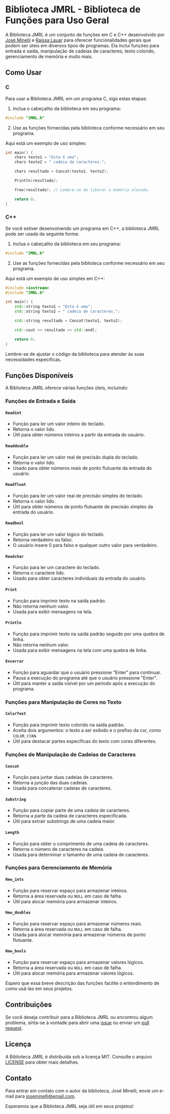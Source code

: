 # Biblioteca JMRL - Biblioteca de Funções para Uso Geral

A Biblioteca JMRL é um conjunto de funções em C e C++ desenvolvido por [José Minelli](https://github.com/joseminelli) e [Raissa Lauar](https://github.com/RaissaLauarNavarro) para oferecer funcionalidades gerais que podem ser úteis em diversos tipos de programas. Ela inclui funções para entrada e saída, manipulação de cadeias de caracteres, texto colorido, gerenciamento de memória e muito mais.

## Como Usar

### C

Para usar a Biblioteca JMRL em um programa C, siga estas etapas:

1. Inclua o cabeçalho da biblioteca em seu programa:

```c
#include "JMRL.h"
```

2. Use as funções fornecidas pela biblioteca conforme necessário em seu programa.

Aqui está um exemplo de uso simples:

```c
int main() {
    chars texto1 = "Esta é uma";
    chars texto2 = " cadeia de caracteres.";

    chars resultado = Concat(texto1, texto2);

    Println(resultado);

    free(resultado); // Lembre-se de liberar a memória alocada.

    return 0;
}
```

### C++

Se você estiver desenvolvendo um programa em C++, a biblioteca JMRL pode ser usada da seguinte forma:

1. Inclua o cabeçalho da biblioteca em seu programa:

```cpp
#include "JMRL.h"
```

2. Use as funções fornecidas pela biblioteca conforme necessário em seu programa.

Aqui está um exemplo de uso simples em C++:

```cpp
#include <iostream>
#include "JMRL.h"

int main() {
    std::string texto1 = "Esta é uma";
    std::string texto2 = " cadeia de caracteres.";

    std::string resultado = Concat(texto1, texto2);

    std::cout << resultado << std::endl;

    return 0;
}
```

Lembre-se de ajustar o código da biblioteca para atender às suas necessidades específicas.

## Funções Disponíveis

A Biblioteca JMRL oferece várias funções úteis, incluindo:


### Funções de Entrada e Saída

#### `Readint`
- Função para ler um valor inteiro do teclado.
- Retorna o valor lido.
- Útil para obter números inteiros a partir da entrada do usuário.

#### `Readdouble`
- Função para ler um valor real de precisão dupla do teclado.
- Retorna o valor lido.
- Usado para obter números reais de ponto flutuante da entrada do usuário.

#### `Readfloat`
- Função para ler um valor real de precisão simples do teclado.
- Retorna o valor lido.
- Útil para obter números de ponto flutuante de precisão simples da entrada do usuário.

#### `Readbool`
- Função para ler um valor lógico do teclado.
- Retorna verdadeiro ou falso.
- O usuário insere 0 para falso e qualquer outro valor para verdadeiro.

#### `Readchar`
- Função para ler um caractere do teclado.
- Retorna o caractere lido.
- Usado para obter caracteres individuais da entrada do usuário.

#### `Print`
- Função para imprimir texto na saída padrão.
- Não retorna nenhum valor.
- Usada para exibir mensagens na tela.

#### `Println`
- Função para imprimir texto na saída padrão seguido por uma quebra de linha.
- Não retorna nenhum valor.
- Usada para exibir mensagens na tela com uma quebra de linha.

#### `Encerrar`
- Função para aguardar que o usuário pressione "Enter" para continuar.
- Pausa a execução do programa até que o usuário pressione "Enter".
- Útil para manter a saída visível por um período após a execução do programa.

### Funções para Manipulação de Cores no Texto

#### `ColorText`
- Função para imprimir texto colorido na saída padrão.
- Aceita dois argumentos: o texto a ser exibido e o prefixo da cor, como ```COLOR_CYAN```.
- Útil para destacar partes específicas do texto com cores diferentes.

### Funções de Manipulação de Cadeias de Caracteres

#### `Concat`
- Função para juntar duas cadeias de caracteres.
- Retorna a junção das duas cadeias.
- Usada para concatenar cadeias de caracteres.

#### `Substring`
- Função para copiar parte de uma cadeia de caracteres.
- Retorna a parte da cadeia de caracteres especificada.
- Útil para extrair substrings de uma cadeia maior.

#### `Length`
- Função para obter o comprimento de uma cadeia de caracteres.
- Retorna o número de caracteres na cadeia.
- Usada para determinar o tamanho de uma cadeia de caracteres.

### Funções para Gerenciamento de Memória

#### `New_ints`
- Função para reservar espaço para armazenar inteiros.
- Retorna a área reservada ou `NULL` em caso de falha.
- Útil para alocar memória para armazenar inteiros.

#### `New_doubles`
- Função para reservar espaço para armazenar números reais.
- Retorna a área reservada ou `NULL` em caso de falha.
- Usada para alocar memória para armazenar números de ponto flutuante.

#### `New_bools`
- Função para reservar espaço para armazenar valores lógicos.
- Retorna a área reservada ou `NULL` em caso de falha.
- Útil para alocar memória para armazenar valores lógicos.

Espero que essa breve descrição das funções facilite o entendimento de como usá-las em seus projetos.

## Contribuições

Se você deseja contribuir para a Biblioteca JMRL ou encontrou algum problema, sinta-se à vontade para abrir uma [issue](https://github.com/seu-usuario/seu-repositorio/issues) ou enviar um [pull request](https://github.com/seu-usuario/seu-repositorio/pulls).

## Licença

A Biblioteca JMRL é distribuída sob a licença MIT. Consulte o arquivo [LICENSE](https://github.com/seu-usuario/seu-repositorio/blob/master/LICENSE) para obter mais detalhes.

## Contato

Para entrar em contato com o autor da biblioteca, José Minelli, envie um e-mail para joseminelli@email.com.

Esperamos que a Biblioteca JMRL seja útil em seus projetos!
